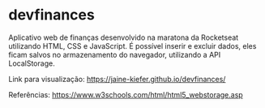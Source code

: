 # devfinances

Aplicativo web de finanças desenvolvido na maratona da Rocketseat utilizando HTML, CSS e JavaScript.
É possível inserir e excluir dados, eles ficam salvos no armazenamento do navegador, utilizando a API LocalStorage.

Link para visualização: https://jaine-kiefer.github.io/devfinances/

Referências:
https://www.w3schools.com/html/html5_webstorage.asp


